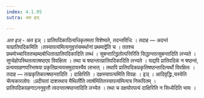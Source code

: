 ```yaml
---
index: 4.1.95
sutra: अत इञ्

---
```

_अत इञ्_ - अत इञ् । प्रातिपदिकादित्यधिकृतमता विशेष्यते, तदन्तविधिः । तदाह — अदन्तं यत्प्रातिपदिकमिति ।तस्यापत्य॑मित्यनुवृत्तंसमर्थानां प्रथमाद्वे॑ति च । ततश्च प्रथमोच्चारिततच्छब्दबोधितात्प्रातिपदिकादिति लब्धं । सुबन्तात्द्धितोत्पत्तिरिति सिद्धान्तात्सुबन्तादिति लभ्यते । सुप्चेहोपस्थितत्वात्षष्ठएव विवक्षिता । तथा च षष्ठन्तात्प्रातिपदिकादिति लभ्यते । यद्यपि प्रातिपदिकं न षष्ठन्तं, प्रत्ययग्रहणपरिभाषया प्रकृतिप्रत्ययसमुदायस्यैव लाभात् । तथापि प्रातिपदिकप्रकृतिषष्ठन्तादित्यर्थो विवक्षितः । तदाह — तत्प्रकृतिकात्षष्ठन्तादिति । दाक्षिरिति । दक्षस्यापत्यमिति विग्रहः । इञ् । आदिवृद्धिः,यस्येति चे॑त्यकारलोपः ।प्रदीयतां दाशरथाय मैथिली॑ति त्वार्षमितितस्यापत्य॑मित्यत्र निरूपितम् । प्रातिपदिकग्रहणाऽननुवृत्तौ त्वदन्तात्षष्ठन्तादिति लभ्येत । तथा च दक्षयोरपत्यं दाक्षिरिति न सिध्येदिति भावः । 
